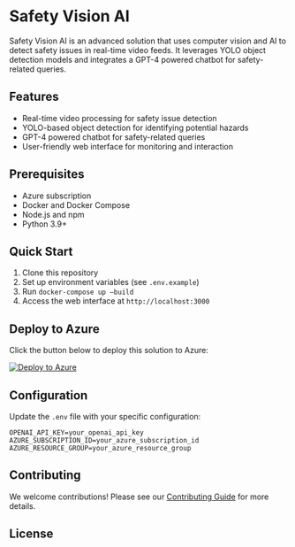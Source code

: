 # Safety Vision AI

Safety Vision AI is an advanced solution that uses computer vision and AI to detect safety issues in real-time video feeds. It leverages YOLO object detection models and integrates a GPT-4 powered chatbot for safety-related queries.

## Features

- Real-time video processing for safety issue detection
- YOLO-based object detection for identifying potential hazards
- GPT-4 powered chatbot for safety-related queries
- User-friendly web interface for monitoring and interaction

## Prerequisites

- Azure subscription
- Docker and Docker Compose
- Node.js and npm
- Python 3.9+

## Quick Start

1. Clone this repository
2. Set up environment variables (see `.env.example`)
3. Run `docker-compose up —build`
4. Access the web interface at `http://localhost:3000`

## Deploy to Azure

Click the button below to deploy this solution to Azure:

[![Deploy to Azure](https://aka.ms/deploytoazurebutton)](https://portal.azure.com/#create/Microsoft.Template/uri/https%3A%2F%2Fraw.githubusercontent.com%2FYourUsername%2Fsafety-vision-ai%2Fmain%2Fazure%2Farm-templates%2Fdeployment-template.json)

## Configuration

Update the `.env` file with your specific configuration:

```
OPENAI_API_KEY=your_openai_api_key
AZURE_SUBSCRIPTION_ID=your_azure_subscription_id
AZURE_RESOURCE_GROUP=your_azure_resource_group
```

## Contributing

We welcome contributions! Please see our [Contributing Guide](CONTRIBUTING.md) for more details.

## License